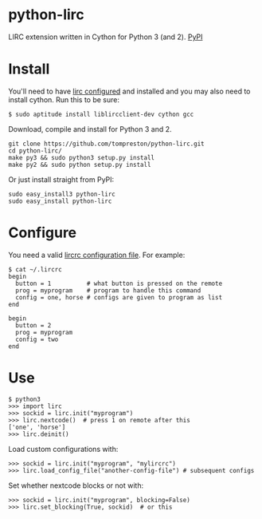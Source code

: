python-lirc
===========

LIRC extension written in Cython for Python 3 (and 2).
[PyPI](https://pypi.python.org/pypi/python-lirc/)


Install
=======

You'll need to have [lirc configured](http://www.lirc.org/html/configure.html)
and installed and you may also need to install cython. Run this to be sure:

    $ sudo aptitude install liblircclient-dev cython gcc

Download, compile and install for Python 3 and 2.

    git clone https://github.com/tompreston/python-lirc.git
    cd python-lirc/
    make py3 && sudo python3 setup.py install
    make py2 && sudo python setup.py install

Or just install straight from PyPI:

    sudo easy_install3 python-lirc
    sudo easy_install python-lirc


Configure
=========

You need a valid [lircrc configuration file](http://www.lirc.org/html/configure.html#lircrc_format). For example:

    $ cat ~/.lircrc
    begin
      button = 1          # what button is pressed on the remote
      prog = myprogram    # program to handle this command
      config = one, horse # configs are given to program as list
    end

    begin
      button = 2
      prog = myprogram
      config = two
    end

Use
===

    $ python3
    >>> import lirc
    >>> sockid = lirc.init("myprogram")
    >>> lirc.nextcode()  # press 1 on remote after this
    ['one', 'horse']
    >>> lirc.deinit()

Load custom configurations with:

    >>> sockid = lirc.init("myprogram", "mylircrc")
    >>> lirc.load_config_file("another-config-file") # subsequent configs

Set whether nextcode blocks or not with:

    >>> sockid = lirc.init("myprogram", blocking=False)
    >>> lirc.set_blocking(True, sockid)  # or this

